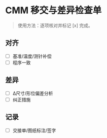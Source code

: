 # CMM 移交与差异检查单

> 使用方法：逐项核对并标记 [x] 完成。

## 对齐

- [ ] 基准/温度/测针补偿
- [ ] 程序一致

## 差异

- [ ] Δ尺寸/形位偏差分析
- [ ] 纠正措施

## 记录

- [ ] 交接单/图纸标注/签字

